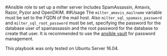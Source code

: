 #Ansible role to set up a milter server
Includes SpamAssassin, Amavis, Razor, Pyzor and OpenDKIM.
##Usage
The `milter_amavis_mailname` variable must be set to the FQDN of the mail host.
Also `milter_sql_spamass_password` and `milter_sql_root_password` must be set, specifying the password for the database user of spamassassin and the root password for the database to create that user. It is recommended to use the [ansible vault](https://docs.ansible.com/ansible/playbooks_vault.html) for password management.

This playbook was only tested on Ubuntu Server 16.04.
